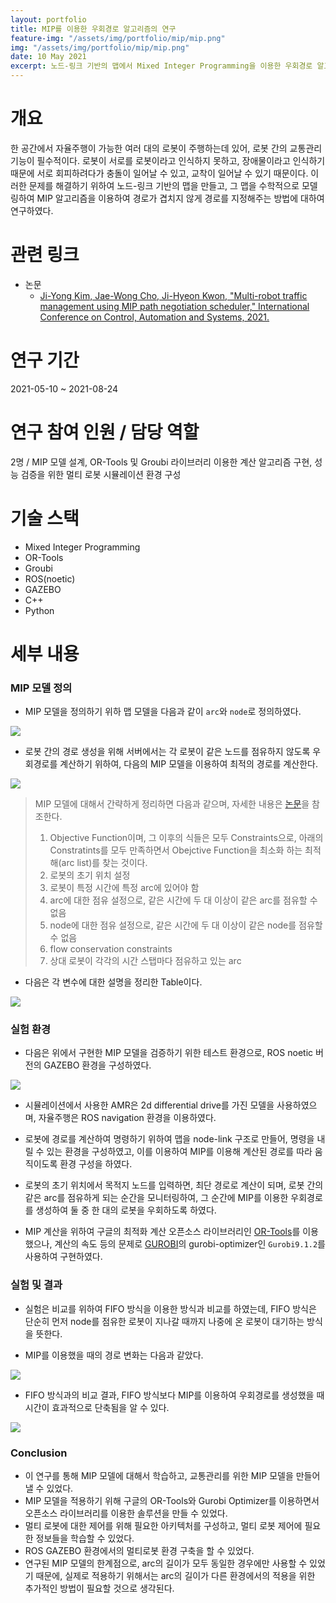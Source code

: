 ```yaml
---
layout: portfolio
title: MIP를 이용한 우회경로 알고리즘의 연구
feature-img: "/assets/img/portfolio/mip/mip.png"
img: "/assets/img/portfolio/mip/mip.png"
date: 10 May 2021
excerpt: 노드-링크 기반의 맵에서 Mixed Integer Programming을 이용한 우회경로 알고리즘에 대한 연구 내용이다.
---
```


# 개요

한 공간에서 자율주행이 가능한 여러 대의 로봇이 주행하는데 있어, 로봇 간의 교통관리 기능이 필수적이다. 로봇이 서로를 로봇이라고 인식하지 못하고, 장애물이라고 인식하기 때문에 서로 회피하려다가 충돌이 일어날 수 있고, 교착이 일어날 수 있기 때문이다. 이러한 문제를 해결하기 위하여 노드-링크 기반의 맵을 만들고, 그 맵을 수학적으로 모델링하여 MIP 알고리즘을 이용하여 경로가 겹치지 않게 경로를 지정해주는 방법에 대하여 연구하였다.

# 관련 링크

* 논문
    - [Ji-Yong Kim, Jae-Wong Cho, Ji-Hyeon Kwon, "Multi-robot traffic management using MIP path negotiation scheduler," International Conference on Control, Automation and Systems, 2021.](https://ieeexplore.ieee.org/document/9649860)

# 연구 기간

2021-05-10 ~ 2021-08-24

# 연구 참여 인원 / 담당 역할

2명 / MIP 모델 설계, OR-Tools 및 Groubi 라이브러리 이용한 계산 알고리즘 구현, 성능 검증을 위한 멀티 로봇 시뮬레이션 환경 구성

# 기술 스택

- Mixed Integer Programming
- OR-Tools
- Groubi
- ROS(noetic)
- GAZEBO
- C++
- Python

# 세부 내용

### MIP 모델 정의

* MIP 모델을 정의하기 위하 맵 모델을 다음과 같이 `arc`와 `node`로 정의하였다.

<img src="/assets/img/portfolio/mip/mip_model.png">

* 로봇 간의 경로 생성을 위해 서버에서는 각 로봇이 같은 노드를 점유하지 않도록 우회경로를 계산하기 위하여, 다음의 MIP 모델을 이용하여 최적의 경로를 계산한다.

<img src="/assets/img/portfolio/mip/mip_model_equations.png">

> MIP 모델에 대해서 간략하게 정리하면 다음과 같으며, 자세한 내용은 [논문](https://ieeexplore.ieee.org/document/9649860)을 참조한다.
>   1. Objective Function이며, 그 이후의 식들은 모두 Constraints으로, 아래의 Constratints를 모두 만족하면서 Obejctive Function을 최소화 하는 최적 해(arc list)를 찾는 것이다.
>   2. 로봇의 초기 위치 설정
>   3. 로봇이 특정 시간에 특정 arc에 있어야 함
>   4. arc에 대한 점유 설정으로, 같은 시간에 두 대 이상이 같은 arc를 점유할 수 없음
>   5. node에 대한 점유 설정으로, 같은 시간에 두 대 이상이 같은 node를 점유할 수 없음
>   6. flow conservation constraints
>   7. 상대 로봇이 각각의 시간 스탭마다 점유하고 있는 arc

* 다음은 각 변수에 대한 설명을 정리한 Table이다.

<img src="/assets/img/portfolio/mip/mip_model_variables.png">

### 실험 환경

* 다음은 위에서 구현한 MIP 모델을 검증하기 위한 테스트 환경으로, ROS noetic 버전의 GAZEBO 환경을 구성하였다.

<img src="/assets/img/portfolio/mip/gazebo.png">

* 시뮬레이션에서 사용한 AMR은 2d differential drive를 가진 모델을 사용하였으며, 자율주행은 ROS navigation 환경을 이용하였다.

* 로봇에 경로를 계산하여 명령하기 위하여 맵을 node-link 구조로 만들어, 명령을 내릴 수 있는 환경을 구성하였고, 이를 이용하여 MIP를 이용해 계산된 경로를 따라 움직이도록 환경 구성을 하였다.

* 로봇의 초기 위치에서 목적지 노드를 입력하면, 최단 경로로 계산이 되며, 로봇 간의 같은 arc를 점유하게 되는 순간을 모니터링하여, 그 순간에 MIP를 이용한 우회경로를 생성하여 둘 중 한 대의 로봇을 우회하도록 하였다.

* MIP 계산을 위하여 구글의 최적화 계산 오픈소스 라이브러리인 [OR-Tools](https://developers.google.com/optimization)를 이용했으나, 계산의 속도 등의 문제로 [GUROBI](https://www.gurobi.com/)의 gurobi-optimizer인 `Gurobi9.1.2`를 사용하여 구현하였다.

### 실험 및 결과

* 실험은 비교를 위하여 FIFO 방식을 이용한 방식과 비교를 하였는데, FIFO 방식은 단순히 먼저 node를 점유한 로봇이 지나갈 때까지 나중에 온 로봇이 대기하는 방식을 뜻한다.

* MIP를 이용했을 때의 경로 변화는 다음과 같았다.

<img src="/assets/img/portfolio/mip/mip_test.png">

* FIFO 방식과의 비교 결과, FIFO 방식보다 MIP를 이용하여 우회경로를 생성했을 때 시간이 효과적으로 단축됨을 알 수 있다.

<img src="/assets/img/portfolio/mip/mip_graph.png">

### Conclusion

* 이 연구를 통해 MIP 모델에 대해서 학습하고, 교통관리를 위한 MIP 모델을 만들어낼 수 있었다.
* MIP 모델을 적용하기 위해 구글의 OR-Tools와 Gurobi Optimizer를 이용하면서 오픈소스 라이브러리를 이용한 솔루션을 만들 수 있었다.
* 멀티 로봇에 대한 제어를 위해 필요한 아키텍처를 구성하고, 멀티 로봇 제어에 필요한 정보들을 학습할 수 있었다.
* ROS GAZEBO 환경에서의 멀티로봇 환경 구축을 할 수 있었다.
* 연구된 MIP 모델의 한계점으로, arc의 길이가 모두 동일한 경우에만 사용할 수 있었기 때문에, 실제로 적용하기 위해서는 arc의 길이가 다른 환경에서의 적용을 위한 추가적인 방법이 필요할 것으로 생각된다.